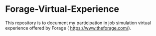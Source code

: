 # Forage-Virtual-Experience
This repository is to document my participation in job simulation virtual experience offered by Forage (
https://www.theforage.com/). 
